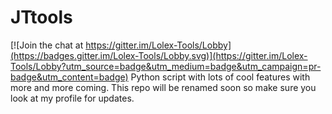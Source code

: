 # JTtools

[![Join the chat at https://gitter.im/Lolex-Tools/Lobby](https://badges.gitter.im/Lolex-Tools/Lobby.svg)](https://gitter.im/Lolex-Tools/Lobby?utm_source=badge&utm_medium=badge&utm_campaign=pr-badge&utm_content=badge)
Python script with lots of cool features with more and more coming. This repo will be renamed soon so make sure you look at my profile for updates.
